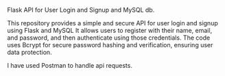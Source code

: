 Flask API for User Login and Signup and MySQL db.

This repository provides a simple and secure API for user login and signup using Flask and MySQL It allows users to register with their name, email, and password, and then authenticate using those credentials. 
The code uses Bcrypt for secure password hashing and verification, ensuring user data protection. 

I have used Postman to handle api requests.
